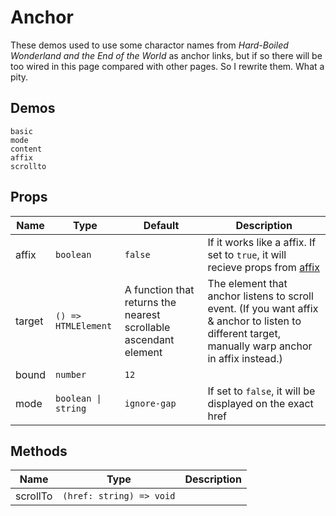 # Anchor
<!--single-column-->
These demos used to use some charactor names from *Hard-Boiled Wonderland and the End of the World* as anchor links, but if so there will be too wired in this page compared with other pages. So I rewrite them. What a pity.
## Demos
```demo
basic
mode
content
affix
scrollto

```
## Props
|Name|Type|Default|Description|
|-|-|-|-|
|affix|`boolean`|`false`|If it works like a affix. If set to `true`, it will recieve props from [affix](n-affix#Props)|
|target|`() => HTMLElement`|A function that returns the nearest scrollable ascendant element|The element that anchor listens to scroll event. (If you want affix & anchor to listen to different target, manually warp anchor in affix instead.)|
|bound|`number`|`12`||
|mode|`boolean \| string`|`ignore-gap`| If set to `false`, it will be displayed on the exact href |

## Methods
|Name|Type|Description|
|-|-|-|
|scrollTo|`(href: string) => void`||